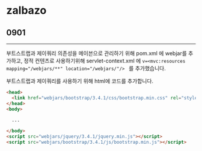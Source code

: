 # zalbazo

## 0901
---
부트스트랩과 제이쿼리 의존성을 메이븐으로 관리하기 위해 pom.xml 에 webjar를 추가하고, 
정적 컨텐츠로 사용하기위해 servlet-context.xml 에 `v=<mvc:resources mapping="/webjars/**" location="/webjars/"/> ` 를 추가했습니다.

부트스트랩과 제이쿼리를 사용하기 위해 html에 코드를 추가합니다.
````html
<head>
  <link href="webjars/bootstrap/3.4.1/css/bootstrap.min.css" rel="stylesheet">
</head>
<body>
  
  ...

</body>
<script src="webjars/jquery/3.4.1/jquery.min.js"></script>
<script src="webjars/bootstrap/3.4.1/js/bootstrap.min.js"></script>
````
